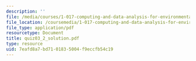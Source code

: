 ```yaml
---
description: ''
file: /media/courses/1-017-computing-and-data-analysis-for-environmental-applications-fall-2003/7eafd8a7bd7101835004f9eccfb54c19_quiz03_2_solution.pdf
file_location: /coursemedia/1-017-computing-and-data-analysis-for-environmental-applications-fall-2003/7eafd8a7bd7101835004f9eccfb54c19_quiz03_2_solution.pdf
file_type: application/pdf
resourcetype: Document
title: quiz03_2_solution.pdf
type: resource
uid: 7eafd8a7-bd71-0183-5004-f9eccfb54c19
---
```

